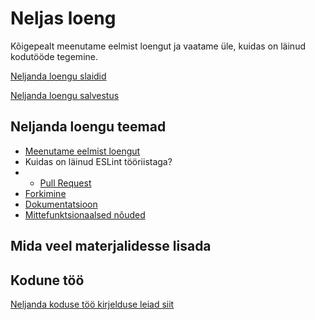 # Neljas loeng

Kõigepealt meenutame eelmist loengut ja vaatame üle, kuidas on läinud kodutööde tegemine.


[Neljanda loengu slaidid](files/slaidid_04.pdf)

[Neljanda loengu salvestus]()

## Neljanda loengu teemad

- [Meenutame eelmist loengut](../loeng_03/about.md)
- Kuidas on läinud ESLint tööriistaga?
- - [Pull Request](../../concepts/pullRequest/about.md)
- [Forkimine](../../concepts/fork/about.md)
- [Dokumentatsioon](../../concepts/dokumentatsioon/about.md)
- [Mittefunktsionaalsed nõuded](../../concepts/mittefunktsionaalsedNouded/about.md)


## Mida veel materjalidesse lisada

## Kodune töö

[Neljanda koduse töö kirjelduse leiad siit](../../docs/kodusedtood/kodune_04.md)